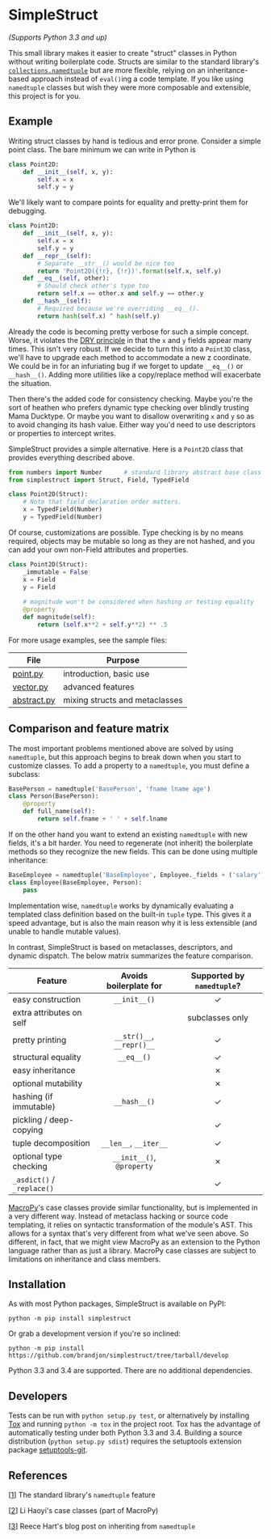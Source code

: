 # SimpleStruct

*(Supports Python 3.3 and up)*

This small library makes it easier to create "struct" classes in Python
without writing boilerplate code. Structs are similar to the standard
library's [`collections.namedtuple`][1] but are more flexible, relying on an
inheritance-based approach instead of `eval()`ing a code template. If
you like using `namedtuple` classes but wish they were more composable
and extensible, this project is for you.

## Example

Writing struct classes by hand is tedious and error prone. Consider a
simple point class. The bare minimum we can write in Python is

```python
class Point2D:
    def __init__(self, x, y):
        self.x = x
        self.y = y
```

We'll likely want to compare points for equality and pretty-print them
for debugging.

```python
class Point2D:
    def __init__(self, x, y):
        self.x = x
        self.y = y
    def __repr__(self):
        # Separate __str__() would be nice too
        return 'Point2D({!r}, {!r})'.format(self.x, self.y)
    def __eq__(self, other):
        # Should check other's type too
        return self.x == other.x and self.y == other.y
    def __hash__(self):
        # Required because we're overriding __eq__().
        return hash(self.x) ^ hash(self.y)
```

Already the code is becoming pretty verbose for such a simple concept.
Worse, it violates the [DRY principle](http://en.wikipedia.org/wiki/Don%27t_repeat_yourself)
in that the `x` and `y` fields appear many times. This isn't very
robust. If we decide to turn this into a `Point3D` class, we'll have
to upgrade each method to accommodate a new z coordinate. We could be
in for an infuriating bug if we forget to update `__eq__()` or
`__hash__()`. Adding more utilities like a copy/replace method will
exacerbate the situation.

Then there's the added code for consistency checking. Maybe you're the
sort of heathen who prefers dynamic type checking over blindly trusting
Mama Ducktype. Or maybe you want to disallow overwriting `x` and `y` so
as to avoid changing its hash value. Either way you'd need to use
descriptors or properties to intercept writes.

SimpleStruct provides a simple alternative. Here is a `Point2D` class
that provides everything described above.

```python
from numbers import Number      # standard library abstract base class
from simplestruct import Struct, Field, TypedField

class Point2D(Struct):
    # Note that field declaration order matters.
    x = TypedField(Number)
    y = TypedField(Number)
```

Of course, customizations are possible. Type checking is by no means
required, objects may be mutable so long as they are not hashed,
and you can add your own non-Field attributes and properties.

```python
class Point2D(Struct):
    _immutable = False
    x = Field
    y = Field
    
    # magnitude won't be considered when hashing or testing equality
    @property
    def magnitude(self):
        return (self.x**2 + self.y**2) ** .5
```

For more usage examples, see the sample files:

File | Purpose
---|---
[point.py](examples/point.py) | introduction, basic use
[vector.py](examples/vector.py) | advanced features
[abstract.py](examples/abstract.py) | mixing structs and metaclasses

## Comparison and feature matrix

The most important problems mentioned above are solved by using
`namedtuple`, but this approach begins to break down when you
start to customize classes. To add a property to a `namedtuple`,
you must define a subclass:

```python
BasePerson = namedtuple('BasePerson', 'fname lname age')
class Person(BasePerson):
    @property
    def full_name(self):
        return self.fname + ' ' + self.lname
```

If on the other hand you want to extend an existing `namedtuple` with
new fields, it's a bit harder. You need to regenerate (not inherit)
the boilerplate methods so they recognize the new fields. This can be
done using multiple inheritance:

```python
BaseEmployee = namedtuple('BaseEmployee', Employee._fields + ('salary',))
class Employee(BaseEmployee, Person):
    pass
```

Implementation wise, `namedtuple` works by dynamically evaluating
a templated class definition based on the built-in `tuple` type.
This gives it a speed advantage, but is also the main reason why
it is less extensible (and unable to handle mutable values).

In contrast, SimpleStruct is based on metaclasses, descriptors, and
dynamic dispatch. The below matrix summarizes the feature comparison.

Feature | Avoids boilerplate for | Supported by `namedtuple`?
---|:---:|:---:
easy construction | `__init__()` | ✓
extra attributes on self | | subclasses only
pretty printing | `__str()__`, `__repr()__` | ✓
structural equality | `__eq__()` | ✓
easy inheritance | | ✗
optional mutability | | ✗
hashing (if immutable) | `__hash__()` | ✓
pickling / deep-copying |  | ✓
tuple decomposition | `__len__`, `__iter__` | ✓
optional type checking | `__init__()`, `@property` | ✗
`_asdict()` / `_replace()` | | ✓

[MacroPy][2]'s case classes provide similar functionality, but is
implemented in a very different way. Instead of metaclass hacking
or source code templating, it relies on syntactic transformation
of the module's AST. This allows for a syntax that's very different
from what we've seen above. So different, in fact, that we might view
MacroPy as an extension to the Python language rather than as just
a library. MacroPy case classes are subject to limitations on
inheritance and class members.

## Installation ##

As with most Python packages, SimpleStruct is available on PyPI:

```
python -m pip install simplestruct
```

Or grab a development version if you're so inclined:

```
python -m pip install https://github.com/brandjon/simplestruct/tree/tarball/develop
```

Python 3.3 and 3.4 are supported. There are no additional dependencies.

## Developers ##

Tests can be run with `python setup.py test`, or alternatively by
installing [Tox](http://testrun.org/tox/latest/) and running 
`python -m tox` in the project root. Tox has the advantage of automatically
testing under both Python 3.3 and 3.4. Building a source distribution
(`python setup.py sdist`) requires the setuptools extension package
[setuptools-git](https://github.com/wichert/setuptools-git).

## References ##

[1]: https://docs.python.org/3/library/collections.html#collections.namedtuple
[[1]] The standard library's `namedtuple` feature

[2]: https://github.com/lihaoyi/macropy#case-classes
[[2]] Li Haoyi's case classes (part of MacroPy)

[3]: http://harts.net/reece/2013/06/02/using-namedtuples-with-method-and-instance-variable-inheritance/
[[3]] Reece Hart's blog post on inheriting from `namedtuple`
